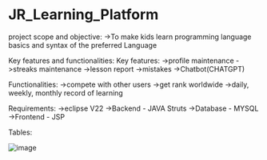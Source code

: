 # JR_Learning_Platform

project scope and objective:
	->To make kids learn programming language basics and syntax of the preferred Language

Key features and functionalities:
Key features:
	->profile maintenance
	->streaks maintenance
	->lesson report
	->mistakes
	->Chatbot(CHATGPT)

Functionalities:
	->compete with other users
	->get rank worldwide
	->daily, weekly, monthly record of learning

Requirements:
	->eclipse V22
	->Backend - JAVA Struts
	->Database - MYSQL
	->Frontend - JSP

Tables:

![image](https://github.com/Anandh-S-ZS/JR_Learning_Platform/assets/111770947/54d9b925-bbb0-48f8-a4b1-5e58e1b00541)
